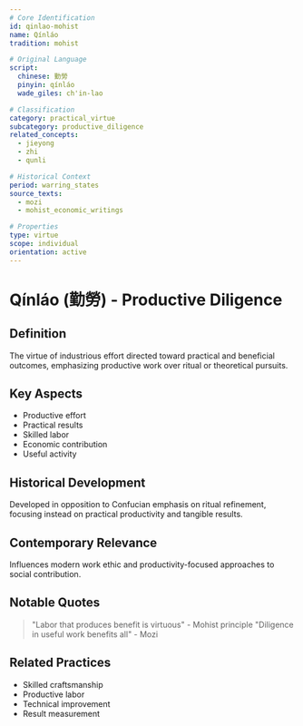 ```yaml
---
# Core Identification
id: qinlao-mohist
name: Qínláo
tradition: mohist

# Original Language
script:
  chinese: 勤勞
  pinyin: qínláo
  wade_giles: ch'in-lao

# Classification
category: practical_virtue
subcategory: productive_diligence
related_concepts:
  - jieyong
  - zhi
  - qunli

# Historical Context
period: warring_states
source_texts:
  - mozi
  - mohist_economic_writings

# Properties
type: virtue
scope: individual
orientation: active
---
```


# Qínláo (勤勞) - Productive Diligence

## Definition
The virtue of industrious effort directed toward practical and beneficial outcomes, emphasizing productive work over ritual or theoretical pursuits.

## Key Aspects
- Productive effort
- Practical results
- Skilled labor
- Economic contribution
- Useful activity

## Historical Development
Developed in opposition to Confucian emphasis on ritual refinement, focusing instead on practical productivity and tangible results.

## Contemporary Relevance
Influences modern work ethic and productivity-focused approaches to social contribution.

## Notable Quotes
> "Labor that produces benefit is virtuous" - Mohist principle
> "Diligence in useful work benefits all" - Mozi

## Related Practices
- Skilled craftsmanship
- Productive labor
- Technical improvement
- Result measurement
